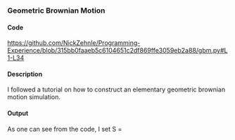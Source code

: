 ### Geometric Brownian Motion

#### Code

https://github.com/NickZehnle/Programming-Experience/blob/315bb0faaeb5c6104651c2df869ffe3059eb2a88/gbm.py#L1-L34

#### Description
I followed a tutorial on how to construct an elementary geometric brownian motion simulation. 

#### Output
As one can see from the code, I set S = 
